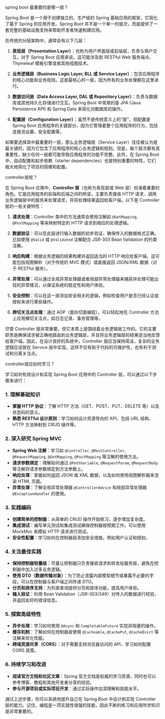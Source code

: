 spring boot 最重要的是哪一层？

Spring Boot 是一个用于创建独立的、生产级的 Spring 基础应用的框架，它简化了基于 Spring 的应用开发。Spring Boot 并不是一个单一的层次，而是提供了一套完整的基础设施支持来帮助开发者快速构建应用。

在传统的分层架构中，通常会有以下几层：

1. **表现层（Presentation Layer）**：也称为用户界面层或前端层，负责与用户交互。对于 Spring Boot 应用来说，这可能涉及到 RESTful Web 服务端点、Thymeleaf 模板引擎或者其他视图技术。

2. **业务逻辑层（Business Logic Layer, BLL 或 Service Layer）**：包含应用程序的核心功能和业务规则。这是最核心的一层，因为所有的业务处理都在这里进行。

3. **数据访问层（Data Access Layer, DAL 或 Repository Layer）**：负责与数据库或其他持久化存储进行交互。Spring Boot 中常用的是 JPA (Java Persistence API) 和 Spring Data 来简化对数据库的操作。

4. **配置层（Configuration Layer）**：虽然不是传统意义上的“层”，但配置是 Spring Boot 应用程序的关键部分，因为它管理着整个应用程序的行为，包括连接池设置、安全配置等。

如果要选择其中最重要的一层，那么业务逻辑层（Service Layer）往往被认为是最关键的，因为它包含了应用程序的核心业务逻辑和规则。但是，每个层次都有其重要性，缺少任何一层都可能导致应用程序的功能不完整。此外，在 Spring Boot 中，自动配置和起步依赖（starter dependencies）也是特别重要的特性，它们极大地简化了项目的搭建和配置。


controller层呢？

在 Spring Boot 应用中，**Controller 层**（也称为表现层或 Web 层）扮演着重要的角色。它是应用程序的前端和后端之间的桥梁，主要负责接收 HTTP 请求、调用业务逻辑层中的服务来处理请求，并将处理结果返回给客户端。以下是 Controller 层的一些关键特性：

1. **请求处理**：Controller 类中的方法通常会使用注解如 `@GetMapping`, `@PostMapping` 等来映射特定的 HTTP 请求到相应的处理逻辑。

2. **数据验证**：可以在此层进行输入数据的初步验证，确保传入的数据格式正确，比如使用 `@Valid` 或 `@Validated` 注解配合 JSR-303 Bean Validation 的约束注解。

3. **响应构建**：根据业务逻辑的结果构建并返回适当的 HTTP 响应给客户端，这可能包括视图解析（对于传统的 MVC 模式）或直接返回 JSON/XML 数据（对于 RESTful 服务）。

4. **异常处理**：可以通过全局异常处理器或者局部异常处理器来捕获并处理可能出现的异常情况，以保证系统的稳定性和用户体验。

5. **安全控制**：可以在这一层添加安全相关的逻辑，例如检查用户是否已经认证或授权来进行某些操作。

6. **跨切关注点处理**：通过 AOP（面向切面编程），可以轻松地在 Controller 方法上应用横切关注点，如日志记录、事务管理等。

尽管 Controller 层非常重要，但它本质上是围绕着业务逻辑层工作的。它的主要职责是确保请求被正确地路由到业务逻辑层，并且将业务逻辑层的结果适当地反馈给客户端。因此，在设计良好的系统中，Controller 层应当保持简洁，复杂的业务逻辑应该放在 Service 层中实现。这样不仅有助于代码的可维护性，也有利于测试和分离关注点。



controller层应如何学习？

学习如何有效设计和实现 Spring Boot 应用中的 Controller 层，可以通过以下步骤来进行：

### 1. **理解基础知识**

- **掌握 HTTP 协议**：了解 HTTP 方法（GET、POST、PUT、DELETE 等）以及状态码的意义。
- **熟悉 RESTful 设计原则**：学习如何设计资源导向的 API，包括 URL 结构、HTTP 方法映射到 CRUD 操作等。

### 2. **深入研究 Spring MVC**

- **Spring Web 注解**：学习如 `@Controller`, `@RestController`, `@RequestMapping`, `@GetMapping`, `@PostMapping` 等注解的使用方法。
- **请求参数绑定**：理解如何通过 `@PathVariable`, `@RequestParam`, `@RequestBody` 等注解将请求参数绑定到方法参数上。
- **响应处理**：掌握如何返回 JSON 或 XML 数据，以及如何使用视图解析器来渲染 HTML 页面。
- **异常处理**：了解全局异常处理器 `@ControllerAdvice` 和局部异常处理器 `@ExceptionHandler` 的使用。

### 3. **实践编码**

- **创建简单的控制器**：从简单的 CRUD 操作开始练习，逐步增加复杂度。
- **集成测试**：编写单元测试和集成测试确保控制器按预期工作。可以使用 MockMvc 来模拟 HTTP 请求进行测试。
- **安全性配置**：学习如何在控制器层添加安全措施，例如用户认证和授权。

### 4. **关注最佳实践**

- **保持控制器轻量级**：尽量让控制器只负责接收请求和转发给服务层，避免在控制器中加入过多业务逻辑。
- **使用 DTO（数据传输对象）**：为了防止泄露内部模型细节或暴露不必要的字段，可以在控制器与客户端之间传递 DTO。
- **分页和排序支持**：为列表查询提供分页和排序功能，提高用户体验。
- **输入验证**：利用 Bean Validation（JSR-303/349）对传入的数据进行校验，并返回友好的错误信息。

### 5. **探索高级特性**

- **异步处理**：学习如何使用 `@Async` 和 `CompletableFuture` 实现非阻塞的操作。
- **缓存机制**：了解如何在控制器层使用 `@Cacheable`, `@CachePut`, `@CacheEvict` 等注解来优化性能。
- **跨域资源共享（CORS）**：对于需要支持浏览器访问的 API，学习如何配置 CORS 政策。

### 6. **持续学习和改进**

- **阅读官方文档和社区文章**：Spring 官方文档是权威的学习资源，同时也可以参考博客、教程和其他开发者分享的经验。
- **参与开源项目或实际项目开发**：通过实际操作加深理解和技能水平。

通过上述步骤，你可以系统地提升自己在 Spring Boot 中设计和实现 Controller 层的能力。记住，编程是一项实践性很强的技能，因此不断的练习和应用所学知识是非常重要的。